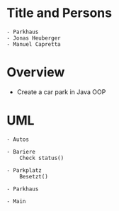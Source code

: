 
# Title and Persons
    - Parkhaus 
    - Jonas Heuberger
    - Manuel Capretta

# Overview
   - Create a car park in Java OOP

# UML
    - Autos

    - Bariere
        Check status()

    - Parkplatz
        Besetzt()

    - Parkhaus

    - Main


